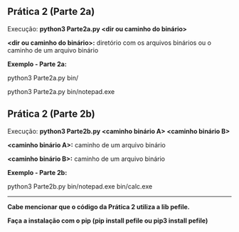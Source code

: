 ## Prática 2 (Parte 2a)
Execução: **python3 Parte2a.py <dir ou caminho do binário>**

**<dir ou caminho do binário>:** diretório com os arquivos binários ou o caminho de um arquivo binário

**Exemplo - Parte 2a:**

python3 Parte2a.py bin/

python3 Parte2a.py bin/notepad.exe


## Prática 2 (Parte 2b)
Execução: **python3 Parte2b.py <caminho binário A> <caminho binário B>**

**<caminho binário A>:** caminho de um arquivo binário

**<caminho binário B>:** caminho de um arquivo binário

**Exemplo - Parte 2b:**

python3 Parte2b.py bin/notepad.exe bin/calc.exe



<hr>

**Cabe mencionar que o código da Prática 2 utiliza a lib pefile.** 

**Faça a instalação com o pip (pip install pefile ou pip3 install pefile)**